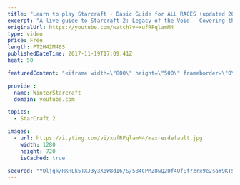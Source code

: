 ```yaml
---
title: "Learn to play Starcraft - Basic Guide for ALL RACES (updated 2017)"
excerpt: "A live guide to Starcraft 2: Legacy of the Void - Covering the basics and build orders for all of the races, and covering the important decisions to be made early in the game.  Not a step by step guide but a demonstration once you have the very basics of the units and races!"
originalUrl: https://youtube.com/watch?v=xufRFqlamM4
type: video
price: Free
length: PT2H42M46S
publishedDateTime: 2017-11-19T17:09:41Z
heat: 50

featuredContent: "<iframe width=\"800\" height=\"500\" frameborder=\"0\" src=\"https://www.youtube.com/embed/xufRFqlamM4\" allow=\"accelerometer; autoplay; encrypted-media; gyroscope; picture-in-picture\" allowfullscreen></iframe>"

provider:
  name: WinterStarcraft
  domain: youtube.com

topics:
  - StarCraft 2

images:
  - url: https://i.ytimg.com/vi/xufRFqlamM4/maxresdefault.jpg
    width: 1280
    height: 720
    isCached: true

secured: "YOljgk/RKHLk5TXJ3y3X0W8dI6/S/584CPMZ8wQ2Uf4UfEf7zrx9e2saY9KT5iwFfVsL3PO4F9gpUAsXbmOaUy5q7kSJ5DeWR+Y1YobjjeXxBrUYZI7uhtjUmKLAGMt9B3NeDuDKsXKQ5MJymPGyTIb4+9RMMJYGLwht09UQHGr1henx62Y2sDwmYdv1y2EWXJwV1Q1bdBNg5M6sh5mwXQU49Ah5NtiFZGtftUwA4faKKMCV32SuligcvJNPboWhpDZnqQDblK4R+m9SF5Pi8n7YixuqLNoHzLKesAR/j9H2U7yvIR2EbFjD7QIW7N+gQoKFhgKlm2xKqdeeI2N1sc+r6Zf/4BwtnorJcXxVW4H3bq3WxE9bmt/YqsCq+Ck467v5yS1HBc9SBnijdXeE8flT4VGGzc27T31387rwPd/IMBBYojOUIDHACEAMtpk0;RTrqv7Ltr2ZJKk2YJacYYA=="
---
```


